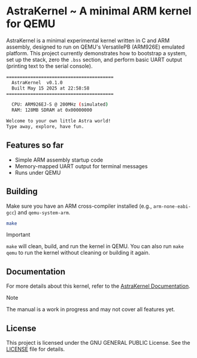 # AstraKernel ~ A minimal ARM kernel for QEMU

AstraKernel is a minimal experimental kernel written in C and ARM assembly, designed to run on 
QEMU's VersatilePB (ARM926E) emulated platform. This project currently 
demonstrates how to bootstrap a system, set up the stack, zero the `.bss` 
section, and perform basic UART output (printing text to the serial console).

```bash
========================================
  AstraKernel  v0.1.0
  Built May 15 2025 at 22:58:58
========================================

  CPU: ARM926EJ-S @ 200MHz (simulated)
  RAM: 128MB SDRAM at 0x00000000

Welcome to your own little Astra world!
Type away, explore, have fun.
```

## Features so far

- Simple ARM assembly startup code
- Memory-mapped UART output for terminal messages
- Runs under QEMU

## Building

Make sure you have an ARM cross-compiler installed (e.g., `arm-none-eabi-gcc`) and `qemu-system-arm`.

```sh
make
```

> [!IMPORTANT]
> 
> `make` will clean, build, and run the kernel in QEMU. You can also run 
`make qemu` to run the kernel without cleaning or building it again.

## Documentation

For more details about this kernel, refer to the [AstraKernel Documentation](https://github.com/sandbox-science/AstraKernel/blob/Develop/doc/AstraKernelManual.pdf).

> [!NOTE]
> 
> The manual is a work in progress and may not cover all features yet.

## License

This project is licensed under the GNU GENERAL PUBLIC License. See the [LICENSE](LICENSE) file for details.